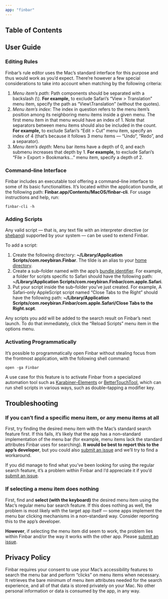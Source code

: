 ```yaml
---
app: "finbar"
---
```


## Table of Contents

## User Guide

### Editing Rules

Finbar’s rule editor uses the Mac’s standard interface for this purpose and thus would work as you’d expect. There’re however a few special considerations to take into account when matching by the following criteria:

1. _Menu item’s path_: Path components should be separated with a backslash (\\). **For example,** to exclude Safari’s “View > Translation” menu item, specify the path as “View\Translation” (without the quotes).
2. _Menu item’s index_: The index in question refers to the menu item’s position among its neighboring menu items inside a given menu. The first menu item in that menu would have an index of 1. Note that separators between menu items should also be included in the count. **For example,** to exclude Safari’s “Edit > Cut” menu item, specify an index of 4 (that’s because it follows 3 menu items — “Undo“, “Redo”, and a separator).
3. _Menu item’s depth_: Menu bar items have a depth of 0, and each submenu increases that depth by 1. **For example,** to exclude Safari’s “File > Export > Bookmarks…” menu item, specify a depth of 2.

### Command–line Interface

Finbar includes an executable tool offering a command–line interface to some of its basic functionalities. It’s located within the application bundle, at the following path: **Finbar.app/Contents/MacOS/finbar-cli**. For usage instructions and help, run:

```shell
finbar-cli -h
```

### Adding Scripts

Any valid script — that is, any text file with an interpreter directive (or [shebang](<https://en.wikipedia.org/wiki/Shebang_(Unix)>)) supported by your system — can be used to extend Finbar.

To add a script:

1. Create the following directory: **~/Library/Application Scripts/com.roeybiran.Finbar**. The tilde is an alias to your [home directory](https://en.wikipedia.org/wiki/Home_directory).
2. Create a sub–folder named with the app’s [bundle identifier](https://cocoacasts.com/what-are-app-ids-and-bundle-identifiers/). For example, a folder for scripts specific to Safari should have the following path: **~/Library/Application Scripts/com.roeybiran.Finbar/com.apple.Safari**.
3. Put your script inside the sub–folder you’ve just created. For example, A Safari–only AppleScript script named “Close Tabs to the Right” should have the following path: **~/Library/Application Scripts/com.roeybiran.Finbar/com.apple.Safari/Close Tabs to the Right.scpt**.

Any scripts you add will be added to the search result on Finbar’s next launch. To do that immediately, click the “Reload Scripts” menu item in the options menu.

### Activating Programmatically

It’s possible to programmatically open Finbar without stealing focus from the frontmost application, with the following shell command:

```shell
open -ga Finbar
```

A use case for this feature is to activate Finbar from a specialized automation tool such as [Karabiner–Elements](https://github.com/pqrs-org/Karabiner-Elements) or [BetterTouchTool](https://folivora.ai/), which can run shell scripts in various ways, such as double–tapping a modifier key.

## Troubleshooting

### If you can’t find a specific menu item, or any menu items at all

First, try finding the desired menu item with the Mac’s standard search feature first. If this fails, it’s likely that the app has a non–standard implementation of the menu bar (for example, menu items lack the standard attributes Finbar uses for searching). **It would be best to report this to the app’s developer**, but you could also [submit an issue](https://github.com/roeybiran/finbar-issues/issues) and we’ll try to find a workaround.

If you did manage to find what you’ve been looking for using the regular search feature, it’s a problem within Finbar and I‘d appreciate it if you’d [submit an issue](https://github.com/roeybiran/finbar-issues/issues).

### If selecting a menu item does nothing

First, find and **select (with the keyboard)** the desired menu item using the Mac’s regular menu bar search feature. If this does nothing as well, the problem is most likely with the target app itself — some apps implement the menu bar clicking mechanisms in a non–standard way. Consider reporting this to the app’s developer.

**However**, if selecting the menu item did seem to work, the problem lies within Finbar and/or the way it works with the other app. Please [submit an issue](https://github.com/roeybiran/finbar-issues/issues).

## Privacy Policy

Finbar requires your consent to use your Mac’s accessibility features to search the menu bar and perform “clicks” on menu items when necessary. It retrieves the bare minimum of menu item attributes needed for the search experience, and all of that data is stored privately on your Mac. No other personal information or data is consumed by the app, in any way.
